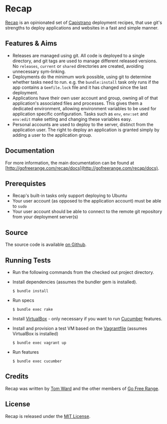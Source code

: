# Recap

[Recap](https://github.com/freerange/recap) is an opinionated set of [Capistrano](https://github.com/capistrano/capistrano) deployment recipes, that use git's strengths to deploy applications and websites in a fast and simple manner.


## Features & Aims

  * Releases are managed using git.  All code is deployed to a single directory, and git tags are used to manage different released versions.  No `releases`, `current` or `shared` directories are created, avoiding unnecessary sym-linking.
  * Deployments do the minimum work possible, using git to determine whether tasks need to run.  e.g. the `bundle:install` task only runs if the app contains a `Gemfile.lock` file and it has changed since the last deployment.
  * Applications have their own user account and group, owning all of that application's associated files and processes.  This gives them a dedicated environment, allowing environment variables to be used for application specific configuration.  Tasks such as `env`, `env:set` and `env:edit` make setting and changing these variables easy.
  * Personal accounts are used to deploy to the server, distinct from the application user.  The right to deploy an application is granted simply by adding a user to the application group.


## Documentation

For more information, the main documentation can be found at [http://gofreerange.com/recap/docs](http://gofreerange.com/recap/docs).


## Prerequistes

* Recap's built-in tasks only support deploying to Ubuntu
* Your user account (as opposed to the application account) must be able to `sudo`
* Your user account should be able to connect to the remote git repository from your deployment server(s)


## Source

The source code is available [on Github](https://github.com/freerange/recap).


## Running Tests

- Run the following commands from the checked out project directory.
- Install dependencies (assumes the bundler gem is installed).

    `$ bundle install`

- Run specs

    `$ bundle exec rake`

- Install [VirtualBox](https://www.virtualbox.org/) - only necessary if you want to run [Cucumber](https://github.com/cucumber/cucumber) features.
- Install and provision a test VM based on the [Vagrantfile](https://github.com/freerange/recap/blob/master/Vagrantfile) (assumes VirtualBox is installed)

    `$ bundle exec vagrant up`

- Run features

    `$ bundle exec cucumber`


## Credits

Recap was written by [Tom Ward](http://tomafro.net) and the other members of [Go Free Range](http://gofreerange.com).


## License

Recap is released under the [MIT License](https://github.com/freerange/recap/blob/master/LICENSE).